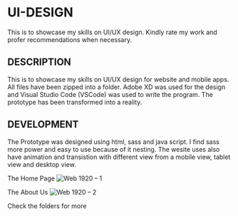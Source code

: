 # UI-DESIGN
This is to showcase my skills on UI/UX design. Kindly rate my work and profer recommendations when necessary.


DESCRIPTION
----
This is to showcase my skills on UI/UX design for website and mobile apps. All files have been zipped into a folder. Adobe XD was used for the design and Visual Studio Code (VSCode) was used to write the program. The prototype has been transformed into a reality. 

DEVELOPMENT
----
The Prototype was designed using html, sass and java script. I find sass more power and easy to use because of it nesting. The wesite uses also have animation and transistion with different view from a mobile view, tablet view and desktop view.

The Home Page 
![Web 1920 – 1](https://user-images.githubusercontent.com/108492188/183203591-6f2dc421-d4f4-4159-89a6-91207f3c0fa0.png)

The About Us
![Web 1920 – 2](https://user-images.githubusercontent.com/108492188/183209819-8b82ce8c-c1c3-4c66-b028-82f835e465ef.png)

Check the folders for more 
